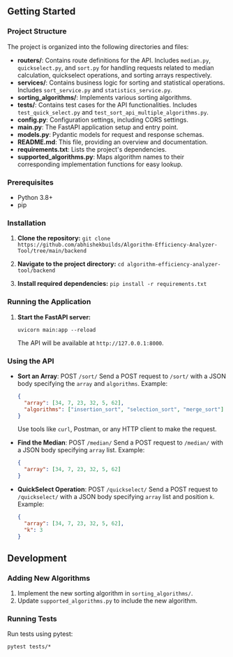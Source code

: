 
## Getting Started

### Project Structure

The project is organized into the following directories and files:

- **routers/**: Contains route definitions for the API. Includes `median.py`, `quickselect.py`, and `sort.py` for handling requests related to median calculation, quickselect operations, and sorting arrays respectively.
- **services/**: Contains business logic for sorting and statistical operations. Includes `sort_service.py` and `statistics_service.py`.
- **sorting_algorithms/**: Implements various sorting algorithms.
- **tests/**: Contains test cases for the API functionalities. Includes `test_quick_select.py` and `test_sort_api_multiple_algorithms.py`.
- **config.py**: Configuration settings, including CORS settings.
- **main.py**: The FastAPI application setup and entry point.
- **models.py**: Pydantic models for request and response schemas.
- **README.md**: This file, providing an overview and documentation.
- **requirements.txt**: Lists the project's dependencies.
- **supported_algorithms.py**: Maps algorithm names to their corresponding implementation functions for easy lookup.

### Prerequisites

- Python 3.8+
- pip

### Installation

1. **Clone the repository:**  ```git clone https://github.com/abhishekbuilds/Algorithm-Efficiency-Analyzer-Tool/tree/main/backend```

2. **Navigate to the project directory:**  ```cd algorithm-efficiency-analyzer-tool/backend```

3. **Install required dependencies:**  ```pip install -r requirements.txt```

### Running the Application

1. **Start the FastAPI server:**  
    
    ```uvicorn main:app --reload```
    
    The API will be available at `http://127.0.0.1:8000`.

### Using the API

- **Sort an Array**: POST `/sort/`
  Send a POST request to `/sort/` with a JSON body specifying the `array` and `algorithms`. Example:

  ```json
  {
    "array": [34, 7, 23, 32, 5, 62],
    "algorithms": ["insertion_sort", "selection_sort", "merge_sort"]
  }
  ```

  Use tools like `curl`, Postman, or any HTTP client to make the request.
- **Find the Median**: POST `/median/`
  Send a POST request to `/median/` with a JSON body specifying `array` list. Example:

  ```json
  {
    "array": [34, 7, 23, 32, 5, 62]
  }
  ```
- **QuickSelect Operation**: POST `/quickselect/`
  Send a POST request to `/quickselect/` with a JSON body specifying `array` list and position `k`. Example:

  ```json
  {
    "array": [34, 7, 23, 32, 5, 62],
    "k": 3
  }
  ```

## Development

### Adding New Algorithms

1. Implement the new sorting algorithm in `sorting_algorithms/`.
2. Update `supported_algorithms.py` to include the new algorithm.

### Running Tests

Run tests using pytest:

```
pytest tests/* 
```